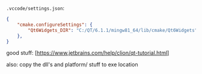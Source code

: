 
`.vccode/settings.json`:
```json
{
    "cmake.configureSettings": {
        "Qt6Widgets_DIR": "C:/QT/6.1.1/mingw81_64/lib/cmake/Qt6Widgets",
    },
}
```

good stuff:
[https://www.jetbrains.com/help/clion/qt-tutorial.html]

also:
copy the dll's and platform/ stuff to exe location